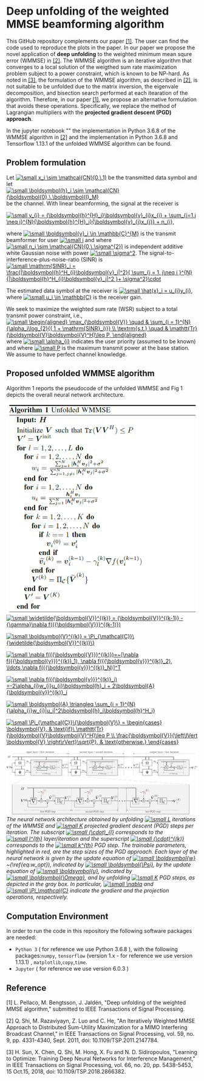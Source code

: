 # Deep unfolding of the weighted MMSE beamforming algorithm

This GitHub repository complements our paper [[1]](#ourpaper). The user can find the code used to reproduce the plots in the paper.
In our paper we propose the novel application of **deep unfolding** to the weighted minimum mean squre error (WMMSE) in [[2]](#WMMSE_Shi).
The WMMSE algorithm is an iterative algorithm that converges to a local solution of the weigthed sum rate maximization problem subject to a power constraint, which is known to be NP-hard. As noted in [[3]](#WMMSE_E2E), the formulation of the WMMSE algorithm, as described in [[2]](#WMMSE_Shi), is not suitable to be unfolded due to the matrix inversion, the eigenvale decomposition, and bisection search performed at each itearation of the algorithm. Therefore, in our paper [[1]](#ourpaper), we propose an alternative formulation that avoids these operations. Specifically, we replace the method of Lagrangian multipliers with the **projected gradient descent (PGD) approach**. 

In the jupyter notebook "" the implementation in Python 3.6.8 of the WMMSE algorithm in [[2]](#WMMSE_Shi) and the implementation in Python 3.6.8 and Tensorflow 1.13.1 of the unfolded WMMSE algorithm can be found.

## Problem formulation
Let <a href="https://www.codecogs.com/eqnedit.php?latex=\dpi{100}&space;\small&space;x_i&space;\sim&space;\mathcal{CN}(0,\,1)" target="_blank"><img src="https://latex.codecogs.com/svg.latex?\dpi{100}&space;\small&space;x_i&space;\sim&space;\mathcal{CN}(0,\,1)" title="\small x_i \sim \mathcal{CN}(0,\,1)" /></a> be the transmitted data symbol and let <a href="https://www.codecogs.com/eqnedit.php?latex=\dpi{100}&space;\small&space;\boldsymbol{h}_i&space;\sim&space;\mathcal{CN}(\boldsymbol{0},\,\boldsymbol{I}_M)" target="_blank"><img src="https://latex.codecogs.com/svg.latex?\dpi{100}&space;\small&space;\boldsymbol{h}_i&space;\sim&space;\mathcal{CN}(\boldsymbol{0},\,\boldsymbol{I}_M)" title="\small \boldsymbol{h}_i \sim \mathcal{CN}(\boldsymbol{0},\,\boldsymbol{I}_M)" /></a> be the channel.
With linear beamforming, the signal at the receiver is 

<a href="https://www.codecogs.com/eqnedit.php?latex=\dpi{100}&space;\small&space;y_{i}&space;=&space;{\boldsymbol{h}^{H}_i}\boldsymbol{v}_{i}x_{i}&space;&plus;&space;\sum_{j=1,j&space;\neq&space;i}^{N}{\boldsymbol{h}^{H}_i}{\boldsymbol{v}_{j}x_{j}}&space;&plus;&space;n_{i}," target="_blank"><img src="https://latex.codecogs.com/svg.latex?\dpi{100}&space;\small&space;y_{i}&space;=&space;{\boldsymbol{h}^{H}_i}\boldsymbol{v}_{i}x_{i}&space;&plus;&space;\sum_{j=1,j&space;\neq&space;i}^{N}{\boldsymbol{h}^{H}_i}{\boldsymbol{v}_{j}x_{j}}&space;&plus;&space;n_{i}," title="\small y_{i} = {\boldsymbol{h}^{H}_i}\boldsymbol{v}_{i}x_{i} + \sum_{j=1,j \neq i}^{N}{\boldsymbol{h}^{H}_i}{\boldsymbol{v}_{j}x_{j}} + n_{i}," /></a>


where <a href="https://www.codecogs.com/eqnedit.php?latex=\dpi{100}&space;\small&space;\boldsymbol{v}_i&space;\in&space;\mathbb{C}^{M}" target="_blank"><img src="https://latex.codecogs.com/svg.latex?\dpi{100}&space;\small&space;\boldsymbol{v}_i&space;\in&space;\mathbb{C}^{M}" title="\small \boldsymbol{v}_i \in \mathbb{C}^{M}" /></a> is the transmit beamformer for user <a href="https://www.codecogs.com/eqnedit.php?latex=\dpi{100}&space;\small&space;i" target="_blank"><img src="https://latex.codecogs.com/svg.latex?\dpi{100}&space;\small&space;i" title="\small i" /></a> and where <a href="https://www.codecogs.com/eqnedit.php?latex=\dpi{100}&space;\small&space;n_i&space;\sim&space;\mathcal{CN}(0,\,\sigma^{2})" target="_blank"><img src="https://latex.codecogs.com/svg.latex?\dpi{100}&space;\small&space;n_i&space;\sim&space;\mathcal{CN}(0,\,\sigma^{2})" title="\small n_i \sim \mathcal{CN}(0,\,\sigma^{2})" /></a> is independent additive white Gaussian noise with power <a href="https://www.codecogs.com/eqnedit.php?latex=\dpi{100}&space;\small&space;\sigma^2" target="_blank"><img src="https://latex.codecogs.com/svg.latex?\dpi{100}&space;\small&space;\sigma^2" title="\small \sigma^2" /></a>. The signal-to-interference-plus-noise-ratio (SINR) is 
<a href="https://www.codecogs.com/eqnedit.php?latex=\dpi{100}&space;\small&space;\mathrm{SINR}_i&space;=&space;\frac{|\boldsymbol{h}^H_{i}\boldsymbol{v}_i|^2}{&space;\sum_{j&space;=&space;1,&space;j\neq&space;i&space;}^{N}{|\boldsymbol{h}^H_{i}\boldsymbol{v}_j|^2&space;}&plus;&space;\sigma^2}\cdot" target="_blank"><img src="https://latex.codecogs.com/svg.latex?\dpi{100}&space;\small&space;\mathrm{SINR}_i&space;=&space;\frac{|\boldsymbol{h}^H_{i}\boldsymbol{v}_i|^2}{&space;\sum_{j&space;=&space;1,&space;j\neq&space;i&space;}^{N}{|\boldsymbol{h}^H_{i}\boldsymbol{v}_j|^2&space;}&plus;&space;\sigma^2}\cdot" title="\small \mathrm{SINR}_i = \frac{|\boldsymbol{h}^H_{i}\boldsymbol{v}_i|^2}{ \sum_{j = 1, j\neq i }^{N}{|\boldsymbol{h}^H_{i}\boldsymbol{v}_j|^2 }+ \sigma^2}\cdot" /></a>

The estimated data symbol at the receiver is <a href="https://www.codecogs.com/eqnedit.php?latex=\dpi{100}&space;\small&space;\hat{x}_i&space;=&space;u_{i}y_{i}" target="_blank"><img src="https://latex.codecogs.com/svg.latex?\dpi{100}&space;\small&space;\hat{x}_i&space;=&space;u_{i}y_{i}" title="\small \hat{x}_i = u_{i}y_{i}" /></a>, where <a href="https://www.codecogs.com/eqnedit.php?latex=\dpi{100}&space;\small&space;u_i&space;\in&space;\mathbb{C}" target="_blank"><img src="https://latex.codecogs.com/svg.latex?\dpi{100}&space;\small&space;u_i&space;\in&space;\mathbb{C}" title="\small u_i \in \mathbb{C}" /></a> is the receiver gain.

We seek to maximize the weighted sum rate (WSR) subject to a total transmit power constraint, i.e., 
<a href="https://www.codecogs.com/eqnedit.php?latex=\dpi{100}&space;\small&space;\begin{aligned}&space;\max_{\boldsymbol{V}}&space;\quad&space;&&space;\sum_{i&space;=&space;1}^{N}{\alpha_i\log_{2}{(&space;1&space;&plus;&space;\mathrm{SINR}_i)}}&space;\\&space;\textrm{s.t.}&space;\quad&space;&&space;\mathtt{Tr}(\boldsymbol{V}\boldsymbol{V}^H)\leq&space;P,&space;\end{aligned}" target="_blank"><img src="https://latex.codecogs.com/svg.latex?\dpi{100}&space;\small&space;\begin{aligned}&space;\max_{\boldsymbol{V}}&space;\quad&space;&&space;\sum_{i&space;=&space;1}^{N}{\alpha_i\log_{2}{(&space;1&space;&plus;&space;\mathrm{SINR}_i)}}&space;\\&space;\textrm{s.t.}&space;\quad&space;&&space;\mathtt{Tr}(\boldsymbol{V}\boldsymbol{V}^H)\leq&space;P,&space;\end{aligned}" title="\small \begin{aligned} \max_{\boldsymbol{V}} \quad & \sum_{i = 1}^{N}{\alpha_i\log_{2}{( 1 + \mathrm{SINR}_i)}} \\ \textrm{s.t.} \quad & \mathtt{Tr}(\boldsymbol{V}\boldsymbol{V}^H)\leq P, \end{aligned}" /></a>
where <a href="https://www.codecogs.com/eqnedit.php?latex=\dpi{100}&space;\small&space;\alpha_{i}" target="_blank"><img src="https://latex.codecogs.com/svg.latex?\dpi{100}&space;\small&space;\alpha_{i}" title="\small \alpha_{i}" /></a> indicates the user priority (assumed to be known) and where <a href="https://www.codecogs.com/eqnedit.php?latex=\dpi{100}&space;\small&space;P" target="_blank"><img src="https://latex.codecogs.com/svg.latex?\dpi{100}&space;\small&space;P" title="\small P" /></a> is the maximum transmit power at the base station. We assume to have perfect channel knowledge.


## Proposed unfolded WMMSE algorithm
Algorithm 1 reports the pseudocode of the unfolded WMMSE and Fig 1 depicts the overall neural network architecture.


![](pseudocode.png)
<a href="https://www.codecogs.com/eqnedit.php?latex=\dpi{100}&space;\small&space;\widetilde{\boldsymbol{V}}^{(k)}&space;=&space;{\boldsymbol{V}}^{(k-1)}&space;-&space;{\gamma}\nabla&space;f({{\boldsymbol{V}}}^{(k-1)})" target="_blank"><img src="https://latex.codecogs.com/svg.latex?\dpi{100}&space;\small&space;\widetilde{\boldsymbol{V}}^{(k)}&space;=&space;{\boldsymbol{V}}^{(k-1)}&space;-&space;{\gamma}\nabla&space;f({{\boldsymbol{V}}}^{(k-1)})" title="\small \widetilde{\boldsymbol{V}}^{(k)} = {\boldsymbol{V}}^{(k-1)} - {\gamma}\nabla f({{\boldsymbol{V}}}^{(k-1)})" /></a>

<a href="https://www.codecogs.com/eqnedit.php?latex=\dpi{100}&space;\small&space;\boldsymbol{V}^{(k)}&space;=&space;\Pi_{\mathcal{C}}\{\widetilde{\boldsymbol{V}}^{(k)}\}" target="_blank"><img src="https://latex.codecogs.com/svg.latex?\dpi{100}&space;\small&space;\boldsymbol{V}^{(k)}&space;=&space;\Pi_{\mathcal{C}}\{\widetilde{\boldsymbol{V}}^{(k)}\}" title="\small \boldsymbol{V}^{(k)} = \Pi_{\mathcal{C}}\{\widetilde{\boldsymbol{V}}^{(k)}\}" /></a>

<a href="https://www.codecogs.com/eqnedit.php?latex=\dpi{100}&space;\small&space;\nabla&space;f({{\boldsymbol{V}}}^{(k)})=~[\nabla&space;f({{\boldsymbol{v}}}^{(k)}_1),&space;\nabla&space;f({{\boldsymbol{v}}}^{(k)}_2),&space;\ldots,\nabla&space;f({{\boldsymbol{v}}}^{(k)}_N)]^T" target="_blank"><img src="https://latex.codecogs.com/svg.latex?\dpi{100}&space;\small&space;\nabla&space;f({{\boldsymbol{V}}}^{(k)})=~[\nabla&space;f({{\boldsymbol{v}}}^{(k)}_1),&space;\nabla&space;f({{\boldsymbol{v}}}^{(k)}_2),&space;\ldots,\nabla&space;f({{\boldsymbol{v}}}^{(k)}_N)]^T" title="\small \nabla f({{\boldsymbol{V}}}^{(k)})=~[\nabla f({{\boldsymbol{v}}}^{(k)}_1), \nabla f({{\boldsymbol{v}}}^{(k)}_2), \ldots,\nabla f({{\boldsymbol{v}}}^{(k)}_N)]^T" /></a>

<a href="https://www.codecogs.com/eqnedit.php?latex=\dpi{100}&space;\small&space;\nabla&space;f({{\boldsymbol{v}}}^{(k)}_i)&space;=-2\alpha_{i}w_{i}u_{i}\boldsymbol{h}_i&space;&plus;&space;2\boldsymbol{A}{\boldsymbol{v}}^{(k)}_i" target="_blank"><img src="https://latex.codecogs.com/svg.latex?\dpi{100}&space;\small&space;\nabla&space;f({{\boldsymbol{v}}}^{(k)}_i)&space;=-2\alpha_{i}w_{i}u_{i}\boldsymbol{h}_i&space;&plus;&space;2\boldsymbol{A}{\boldsymbol{v}}^{(k)}_i" title="\small \nabla f({{\boldsymbol{v}}}^{(k)}_i) =-2\alpha_{i}w_{i}u_{i}\boldsymbol{h}_i + 2\boldsymbol{A}{\boldsymbol{v}}^{(k)}_i" /></a>

<a href="https://www.codecogs.com/eqnedit.php?latex=\dpi{100}&space;\small&space;\boldsymbol{A}&space;\triangleq&space;\sum_{i&space;=&space;1}^{N}{\alpha_{i}w_{i}|u_i|^2\boldsymbol{h}_i\boldsymbol{h}^H_i}" target="_blank"><img src="https://latex.codecogs.com/svg.latex?\dpi{100}&space;\small&space;\boldsymbol{A}&space;\triangleq&space;\sum_{i&space;=&space;1}^{N}{\alpha_{i}w_{i}|u_i|^2\boldsymbol{h}_i\boldsymbol{h}^H_i}" title="\small \boldsymbol{A} \triangleq \sum_{i = 1}^{N}{\alpha_{i}w_{i}|u_i|^2\boldsymbol{h}_i\boldsymbol{h}^H_i}" /></a>

<a href="https://www.codecogs.com/eqnedit.php?latex=\dpi{100}&space;\small&space;\Pi_{\mathcal{C}}\{\boldsymbol{V}\}&space;=&space;\begin{cases}&space;\boldsymbol{V},&space;&&space;\text{if}\&space;\mathtt{Tr}(\boldsymbol{V}\boldsymbol{V}^H)\leq&space;P&space;\\&space;\frac{\boldsymbol{V}}{\left\lVert&space;\boldsymbol{V}&space;\right\rVert}\sqrt{P},&space;&&space;\text{otherwise.}&space;\end{cases}" target="_blank"><img src="https://latex.codecogs.com/svg.latex?\dpi{100}&space;\small&space;\Pi_{\mathcal{C}}\{\boldsymbol{V}\}&space;=&space;\begin{cases}&space;\boldsymbol{V},&space;&&space;\text{if}\&space;\mathtt{Tr}(\boldsymbol{V}\boldsymbol{V}^H)\leq&space;P&space;\\&space;\frac{\boldsymbol{V}}{\left\lVert&space;\boldsymbol{V}&space;\right\rVert}\sqrt{P},&space;&&space;\text{otherwise.}&space;\end{cases}" title="\small \Pi_{\mathcal{C}}\{\boldsymbol{V}\} = \begin{cases} \boldsymbol{V}, & \text{if}\ \mathtt{Tr}(\boldsymbol{V}\boldsymbol{V}^H)\leq P \\ \frac{\boldsymbol{V}}{\left\lVert \boldsymbol{V} \right\rVert}\sqrt{P}, & \text{otherwise.} \end{cases}" /></a>

![](unfolded_network.png)
*The neural network architecture obtained by unfolding <a href="https://www.codecogs.com/eqnedit.php?latex=\dpi{100}&space;\small&space;L" target="_blank"><img src="https://latex.codecogs.com/svg.latex?\dpi{100}&space;\small&space;L" title="\small L" /></a> iterations of the WMMSE and <a href="https://www.codecogs.com/eqnedit.php?latex=\dpi{100}&space;\small&space;K" target="_blank"><img src="https://latex.codecogs.com/svg.latex?\dpi{100}&space;\small&space;K" title="\small K" /></a> projected gradient descent (PGD) steps per iteration. The subscript <a href="https://www.codecogs.com/eqnedit.php?latex=\dpi{100}&space;\small&space;(\cdot)_{l}" target="_blank"><img src="https://latex.codecogs.com/svg.latex?\dpi{100}&space;\small&space;(\cdot)_{l}" title="\small (\cdot)_{l}" /></a> corresponds to the <a href="https://www.codecogs.com/eqnedit.php?latex=\dpi{100}&space;\small&space;l^{th}" target="_blank"><img src="https://latex.codecogs.com/svg.latex?\dpi{100}&space;\small&space;l^{th}" title="\small l^{th}" /></a> layer/iteration and the superscript <a href="https://www.codecogs.com/eqnedit.php?latex=\dpi{100}&space;\small&space;(\cdot)^{(k)}" target="_blank"><img src="https://latex.codecogs.com/svg.latex?\dpi{100}&space;\small&space;(\cdot)^{(k)}" title="\small (\cdot)^{(k)}" /></a> corresponds to the <a href="https://www.codecogs.com/eqnedit.php?latex=\dpi{100}&space;\small&space;k^{th}" target="_blank"><img src="https://latex.codecogs.com/svg.latex?\dpi{100}&space;\small&space;k^{th}" title="\small k^{th}" /></a> PGD step. The trainable parameters, highlighted in red, are the step sizes of the PGD approach. Each layer of the neural network is given by the update equation of <a href="https://www.codecogs.com/eqnedit.php?latex=\dpi{100}&space;\small&space;\boldsymbol{w}" target="_blank"><img src="https://latex.codecogs.com/svg.latex?\dpi{100}&space;\small&space;\boldsymbol{w}" title="\small \boldsymbol{w}" /></a>~(\ref{eq:w_opt}), indicated by <a href="https://www.codecogs.com/eqnedit.php?latex=\dpi{100}&space;\small&space;\boldsymbol{\Psi}" target="_blank"><img src="https://latex.codecogs.com/svg.latex?\dpi{100}&space;\small&space;\boldsymbol{\Psi}" title="\small \boldsymbol{\Psi}" /></a>, by the update equation of <a href="https://www.codecogs.com/eqnedit.php?latex=\dpi{100}&space;\small&space;\boldsymbol{u}" target="_blank"><img src="https://latex.codecogs.com/svg.latex?\dpi{100}&space;\small&space;\boldsymbol{u}" title="\small \boldsymbol{u}" /></a>, indicated by <a href="https://www.codecogs.com/eqnedit.php?latex=\dpi{100}&space;\small&space;\boldsymbol{\Omega}" target="_blank"><img src="https://latex.codecogs.com/svg.latex?\dpi{100}&space;\small&space;\boldsymbol{\Omega}" title="\small \boldsymbol{\Omega}" /></a>, and by unfolding <a href="https://www.codecogs.com/eqnedit.php?latex=\dpi{100}&space;\small&space;K" target="_blank"><img src="https://latex.codecogs.com/svg.latex?\dpi{100}&space;\small&space;K" title="\small K" /></a> PGD steps, as depicted in the gray box. In particular, <a href="https://www.codecogs.com/eqnedit.php?latex=\dpi{100}&space;\small&space;\nabla" target="_blank"><img src="https://latex.codecogs.com/svg.latex?\dpi{100}&space;\small&space;\nabla" title="\small \nabla" /></a> and <a href="https://www.codecogs.com/eqnedit.php?latex=\dpi{100}&space;\small&space;\Pi_\mathcal{C}" target="_blank"><img src="https://latex.codecogs.com/svg.latex?\dpi{100}&space;\small&space;\Pi_\mathcal{C}" title="\small \Pi_\mathcal{C}" /></a> indicate the gradient and the projection operations, respectively.*  

## Computation Environment
In order to run the code in this repository the following software packages are needed:
* `Python 3` ( for reference we use Python 3.6.8 ), with the following packages:`numpy`, `tensorflow` (version 1.x - for reference we use version 1.13.1) , `matplotlib`,`copy`,`time`.
* `Jupyter` ( for reference we use version 6.0.3 )


## Reference

<a id='ourpaper'></a> [1] L. Pellaco, M. Bengtsson, J. Jaldén, "Deep unfolding of the weighted MMSE algorithm," submitted to IEEE Transactions of Signal Processing.

<a id='WMMSE_Shi'></a> [2] Q. Shi, M. Razaviyayn, Z. Luo and C. He, "An Iteratively Weighted MMSE Approach to Distributed Sum-Utility Maximization for a MIMO Interfering Broadcast Channel," in IEEE Transactions on Signal Processing, vol. 59, no. 9, pp. 4331-4340, Sept. 2011, doi: 10.1109/TSP.2011.2147784.

<a id='WMMSE_E2E'></a> [3] H. Sun, X. Chen, Q. Shi, M. Hong, X. Fu and N. D. Sidiropoulos, "Learning to Optimize: Training Deep Neural Networks for Interference Management," in IEEE Transactions on Signal Processing, vol. 66, no. 20, pp. 5438-5453, 15 Oct.15, 2018, doi: 10.1109/TSP.2018.2866382.


